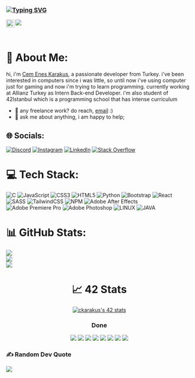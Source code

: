 ### [![Typing SVG](https://readme-typing-svg.herokuapp.com?font=Fira+Code&size=19&pause=500&color=F78F04&width=435&lines=Hello+I'm+Cem+%F0%9F%91%8B;I+am+currently+striving+to+be+a;self-taught+developer.;Feel+free+to+explore+my+Git-hub+page%F0%9F%A4%99)](https://git.io/typing-svg)
<a href="https://www.instagram.com/unwantedblack/">
  <img align="left" alt="Cem's Instagram" width="22px" src="https://raw.githubusercontent.com/hussainweb/hussainweb/main/icons/instagram.png" />
</a>

![](https://visitor-badge.glitch.me/badge?page_id=karakuscem.karakuscem)

<br />

# 💫 About Me:

hi, i'm [Cem Enes Karakus](https://www.linkedin.com/in/karakuscemenes/), a passionate developer from Turkey. i've been interested in computers since i was little, so until now i've using computer just for gaming and now i'm trying to learn programming. currently working at Allianz Turkey as Intern Back-end Developer. i'm also student of 42Istanbul which is a programming school that has intense curriculum
  
- 💼 any freelance work? do reach, [email](mailto:karakuscemenes@gmail.com) :)
- 💬 ask me about anything, i am happy to help;


## 🌐 Socials:
[![Discord](https://img.shields.io/badge/Discord-%237289DA.svg?logo=discord&logoColor=white)](https://discord.com/users/343839421457498114) [![Instagram](https://img.shields.io/badge/Instagram-%23E4405F.svg?logo=Instagram&logoColor=white)](https://instagram.com/unwantedblack) [![LinkedIn](https://img.shields.io/badge/LinkedIn-%230077B5.svg?logo=linkedin&logoColor=white)](https://linkedin.com/in/karakuscemenes) [![Stack Overflow](https://img.shields.io/badge/-Stackoverflow-FE7A16?logo=stack-overflow&logoColor=white)](https://stackoverflow.com/users/20900071) 

# 💻 Tech Stack:
![C](https://img.shields.io/badge/c-%2300599C.svg?style=for-the-badge&logo=c&logoColor=white) ![JavaScript](https://img.shields.io/badge/javascript-%23323330.svg?style=for-the-badge&logo=javascript&logoColor=%23F7DF1E) ![CSS3](https://img.shields.io/badge/css3-%231572B6.svg?style=for-the-badge&logo=css3&logoColor=white) ![HTML5](https://img.shields.io/badge/html5-%23E34F26.svg?style=for-the-badge&logo=html5&logoColor=white) ![Python](https://img.shields.io/badge/python-3670A0?style=for-the-badge&logo=python&logoColor=ffdd54) ![Bootstrap](https://img.shields.io/badge/bootstrap-%23563D7C.svg?style=for-the-badge&logo=bootstrap&logoColor=white) ![React](https://img.shields.io/badge/react-%2320232a.svg?style=for-the-badge&logo=react&logoColor=%2361DAFB) ![SASS](https://img.shields.io/badge/SASS-hotpink.svg?style=for-the-badge&logo=SASS&logoColor=white) ![TailwindCSS](https://img.shields.io/badge/tailwindcss-%2338B2AC.svg?style=for-the-badge&logo=tailwind-css&logoColor=white) ![NPM](https://img.shields.io/badge/NPM-%23000000.svg?style=for-the-badge&logo=npm&logoColor=white) ![Adobe After Effects](https://img.shields.io/badge/Adobe%20After%20Effects-9999FF.svg?style=for-the-badge&logo=Adobe%20After%20Effects&logoColor=white) ![Adobe Premiere Pro](https://img.shields.io/badge/Adobe%20Premiere%20Pro-9999FF.svg?style=for-the-badge&logo=Adobe%20Premiere%20Pro&logoColor=white) ![Adobe Photoshop](https://img.shields.io/badge/adobephotoshop-%2331A8FF.svg?style=for-the-badge&logo=adobephotoshop&logoColor=white) ![LINUX](https://img.shields.io/badge/Linux-FCC624?style=for-the-badge&logo=linux&logoColor=black) ![JAVA](https://img.shields.io/badge/java-%23ED8B00.svg?style=for-the-badge&logo=java&logoColor=white)
# 📊 GitHub Stats:
![](https://github-readme-stats.vercel.app/api?username=karakuscem&theme=dark&hide_border=false&include_all_commits=true&count_private=true)<br/>
![](https://github-readme-streak-stats.herokuapp.com/?user=karakuscem&theme=dark&hide_border=false)<br/>
![](https://github-readme-stats.vercel.app/api/top-langs/?username=karakuscem&theme=dark&hide_border=false&include_all_commits=true&count_private=true&layout=compact)

<h1 align="center">📈 42 Stats</h1>

<p align="center"><a href="https://github.com/JaeSeoKim/badge42"><img src="https://badge42.vercel.app/api/v2/clbmboyy600060fjtuqjglzzn/stats?cursusId=21&coalitionId=undefined" alt="ckarakus's 42 stats" /></a></p>

<h3 align="center">Done</h3>
<p align="center">
  <a href="https://github.com/karakuscem/42-libft"><img src="https://github.com/byaliego/42-project-badges/blob/main/badges/libftm.png"></a>
  <a href="https://github.com/karakuscem/42-get-next-line"><img src="https://github.com/byaliego/42-project-badges/blob/main/badges/get_next_linem.png"></a>
  <a href="https://github.com/karakuscem/42-printf"><img src="https://github.com/byaliego/42-project-badges/blob/main/badges/ft_printfe.png"></a>
  <a href="https://github.com/karakuscem/born2beroot"><img src="https://github.com/byaliego/42-project-badges/blob/main/badges/born2berootm.png"></a>
  <a href="https://github.com/karakuscem/42-minitalk"><img src="https://github.com/byaliego/42-project-badges/blob/main/badges/minitalkm.png"></a>
  <a href="https://github.com/karakuscem/42-so_long"><img src="https://github.com/byaliego/42-project-badges/blob/main/badges/so_longm.png"></a>
  <a href="https://github.com/karakuscem/42-push_swap"><img src="https://github.com/byaliego/42-project-badges/blob/main/badges/push_swapm.png"></a>
  <a href="https://github.com/karakuscem/philo"><img src="https://github.com/byaliego/42-project-badges/blob/main/badges/philosopherse.png"></a>
</p>


### ✍️ Random Dev Quote
![](https://quotes-github-readme.vercel.app/api?type=horizontal&theme=dark)
